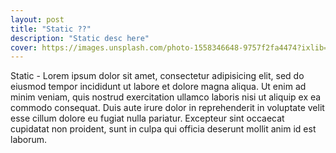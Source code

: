 ```yaml
---
layout: post
title: "Static ??"
description: "Static desc here"
cover: https://images.unsplash.com/photo-1558346648-9757f2fa4474?ixlib=rb-1.2.1&ixid=MnwxMjA3fDB8MHxzZWFyY2h8NDR8fHdoaXRlfGVufDB8fDB8fA%3D%3D&auto=format&fit=crop&w=500&q=60
---
```

Static - Lorem ipsum dolor sit amet, consectetur adipisicing elit, sed do eiusmod tempor incididunt ut labore et dolore magna aliqua. Ut enim ad minim veniam, quis nostrud exercitation ullamco laboris nisi ut aliquip ex ea commodo consequat. Duis aute irure dolor in reprehenderit in voluptate velit esse cillum dolore eu fugiat nulla pariatur. Excepteur sint occaecat cupidatat non proident, sunt in culpa qui officia deserunt mollit anim id est laborum.